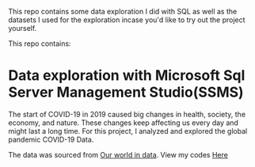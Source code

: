 This repo contains some data exploration I did with SQL as well as the datasets I used for the exploration incase you'd like to try out the project yourself.

This repo contains:

# Data exploration with Microsoft Sql Server Management Studio(SSMS)
The start of COVID-19 in 2019 caused big changes in health, society, the economy, and nature. These changes keep affecting us every day and might last a long time.
For this project, I analyzed and explored the global pandemic COVID-19 Data. 

The data was sourced from [Our world in data](https://ourworldindata.org/covid-deaths). View my codes [Here]()

